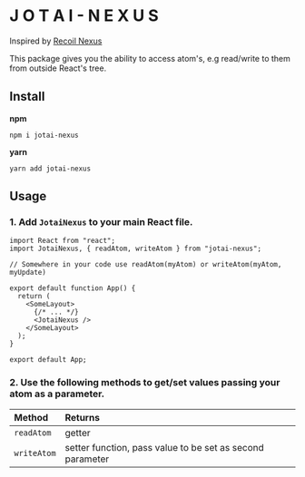 # J O T A I - N E X U S

Inspired by [Recoil Nexus](https://github.com/luisanton-io/recoil-nexus)

This package gives you the ability to access atom's, e.g read/write to them from outside
React's tree.

## Install

**npm**

`npm i jotai-nexus`

**yarn**

`yarn add jotai-nexus`

## Usage

### 1. Add `JotaiNexus` to your main React file.

```tsx
import React from "react";
import JotaiNexus, { readAtom, writeAtom } from "jotai-nexus";

// Somewhere in your code use readAtom(myAtom) or writeAtom(myAtom, myUpdate)

export default function App() {
  return (
    <SomeLayout>
      {/* ... */}
      <JotaiNexus />
    </SomeLayout>
  );
}

export default App;
```

### 2. Use the following methods to get/set values passing your atom as a parameter.

| Method      | Returns                                                   |
| :---------- | :-------------------------------------------------------- |
| `readAtom`  | getter                                                    |
| `writeAtom` | setter function, pass value to be set as second parameter |
